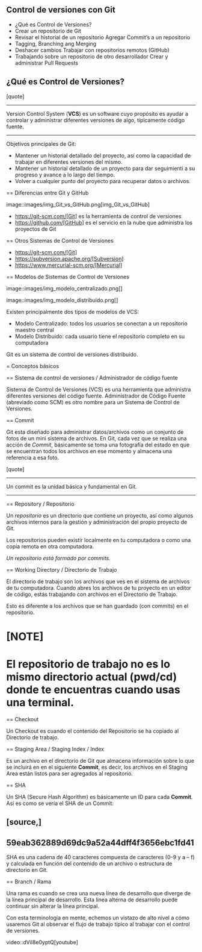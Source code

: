 ## Control de versiones con Git

 - ¿Qué es Control de Versiones?
 - Crear un repositorio de Git
 - Revisar el historial de un repositorio Agregar Commit’s a un repositorio
 - Tagging, Branching ang Merging
 - Deshacer cambios Trabajar con repositorios remotos (GitHub)
 - Trabajando sobre un repositorio de otro desarrollador Crear y administrar Pull Requests

## ¿Qué es Control de Versiones?

[quote]
____
Version Control System (**VCS**) es un software cuyo propósito es ayudar a controlar y administrar diferentes versiones de algo, típicamente código fuente.
____

Objetivos principales de Git:

* Mantener un historial detallado del proyecto, así como la capacidad de trabajar en diferentes versiones del mismo. 
* Mantener un historial detallado de un proyecto para dar seguimienti a su progreso y avance a lo largo del tiempo. 
* Volver a cualquier punto del proyecto para recuperar datos o archivos.

== Diferencias entre Git y GitHub

image::images/img_Git_vs_GitHub.png[img_Git_vs_GitHub]

* https://git-scm.com/[Git] es la herramienta de control de versiones
* https://github.com/[GitHub] es el servicio en la nube que administra los proyectos de Git

== Otros Sistemas de Control de Versiones

* https://git-scm.com/[Git]
* https://subversion.apache.org/[Subversion]
* https://www.mercurial-scm.org/[Mercurial]

== Modelos de Sistemas de Control de Versiones

image::images/img_modelo_centralizado.png[]

image::images/img_modelo_distribuido.png[]

Existen principalmente dos tipos de modelos de VCS:

* Modelo Centralizado: todos los usuarios se conectan a un repositorio maestro central
* Modelo Distribuido: cada usuario tiene el repositorio completo en su computadora

Git  es un sistema de control de versiones distribuido.

= Conceptos básicos

== Sistema de control de versiones / Administrador de código fuente

Sistema de Control de Versiones (VCS) es una herramienta que administra diferentes versiones del código fuente. Administrador de Código Fuente (abreviado como SCM) es otro nombre para un Sistema de Control de Versiones.

== Commit

Git esta diseñado para administrar datos/archivos como un conjunto de fotos de un mini sistema de archivos. En Git, cada vez que se realiza una acción de *Commit*, básicamente se toma una fotografía del estado en que se encuentran todos los archivos en ese momento y almacena una referencia a esa foto.

[quote]
____
Un commit es la unidad básica y fundamental en Git.
____

== Repository / Repositorio

Un *repositorio* es un directorio que contiene un proyecto, así como algunos archivos internos para la gestión y administración del propio proyecto de Git.

Los repositorios pueden existir localmente en tu computadora o como una copia remota en otra computadora. 

*Un repositorio está formado por commits.*

== Working Directory / Directorio de Trabajo

El directorio de trabajo son los archivos que ves en el sistema de archivos de tu computadora. Cuando abres los archivos de tu proyecto en un editor de código, estás trabajando con archivos en el Directorio de Trabajo.

Esto es diferente a los archivos que se han guardado (con commits) en el repositorio.

[NOTE]
====
El repositorio de trabajo no es lo mismo directorio actual (pwd/cd) donde te encuentras cuando usas una terminal.
====

== Checkout

Un Checkout es cuando el contenido del Repositorio se ha copiado al Directorio de trabajo.

== Staging Area / Staging Index / Index

Es un archivo en el directorio de Git que almacena información sobre lo que se incluirá en en el siguiente **Commit**, es decir, los archivos en el Staging Area están listos para ser agregados al repositorio.

== SHA

Un SHA (Secure Hash Algorithm) es básicamente un ID para cada **Commit**. Así es como se vería el SHA de un Commit:

[source,]
----
59eab362889d69dc9a52a44dff4f3656ebc1fd41
----

SHA es una cadena de 40 caracteres compuesta de caracteres (0–9 y a – f) y calculada en función del contenido de un archivo o estructura de directorio en Git.

== Branch / Rama

Una rama es cuando se crea una nueva línea de desarrollo que diverge de la línea principal de desarrollo. Esta línea alterna de desarrollo puede continuar sin alterar la línea principal.

Con esta terminología en mente, echemos un vistazo de alto nivel a cómo usaremos Git al observar el flujo de trabajo típico al trabajar con el control de versiones.

video::dVil8e0yptQ[youtube]

<!--stackedit_data:
eyJoaXN0b3J5IjpbMTgwMDEwOTM5OV19
-->